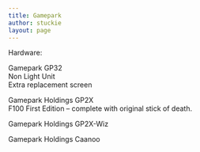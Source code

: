 ```yaml
---
title: Gamepark
author: stuckie
layout: page
---
```

Hardware:

Gamepark GP32  
Non Light Unit  
Extra replacement screen

Gamepark Holdings GP2X  
F100 First Edition &#8211; complete with original stick of death.

Gamepark Holdings GP2X-Wiz

Gamepark Holdings Caanoo